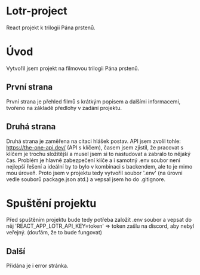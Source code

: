 # Lotr-project
React projekt k trilogii Pána prstenů.

# Úvod

Vytvořil jsem projekt na filmovou trilogii Pána prstenů.

## První strana

První strana je přehled filmů s krátkým popisem a dalšími informacemi, tvořeno na základě předlohy v zadání projektu.

## Druhá strana

Druhá strana je zaměřena na citaci hlášek postav. API jsem zvolil tohle: https://the-one-api.dev/ (API s klíčem), časem jsem zjistil, že pracovat s klíčem je trochu složitější a musel jsem si to nastudovat a zabralo to nějaký čas. Problém je hlavně zabezpečení klíče a i samotný .env soubor není nejlepší řešení a ideální by to bylo v kombinaci s backendem, ale to je mimo mou úroveň.
Proto jsem v projektu tedy vytvořil soubor '.env' (na úrovni vedle souborů package.json atd.) a vepsal jsem ho do .gitignore.

# Spuštění projektu

Před spuštěním projektu bude tedy potřeba založit .env soubor a vepsat do něj 'REACT_APP_LOTR_API_KEY=token' => token zašlu na discord, aby nebyl veřejný. (doufám, že to bude fungovat)

## Další

Přidána je i error stránka.
